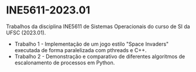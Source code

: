 # INE5611-2023.01

Trabalhos da disciplina INE5611 de Sistemas Operacionais do curso de SI da UFSC
(2023.01).

- Trabalho 1 - Implementação de um jogo estilo "Space Invaders" executada de
  forma paralelizada com pthreads e C++.
- Trabalho 2 - Demonstração e comparativo de diferentes algoritmos de
  escalonamento de processos em Python.
